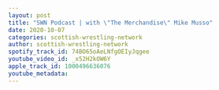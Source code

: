 ```yaml
---
layout: post
title: "SWN Podcast | with \"The Merchandise\" Mike Musso"
date: 2020-10-07
categories: scottish-wrestling-network
author: scottish-wrestling-network
spotify_track_id: 74BO65oAeLNfgOEIyJqgee
youtube_video_id: _x52H2kOW6Y
apple_track_id: 1000496636076
youtube_metadata: 
---
```

